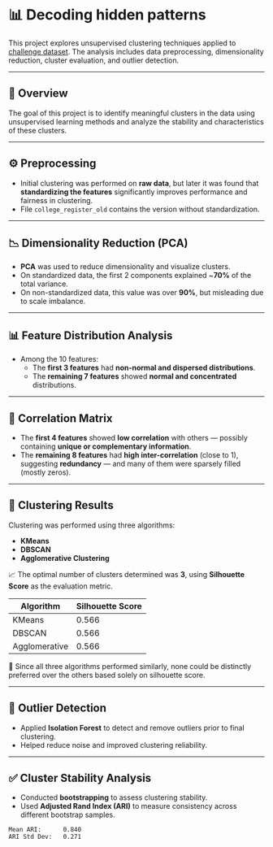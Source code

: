 # 📊 Decoding hidden patterns

This project explores unsupervised clustering techniques applied to [challenge dataset](https://github.com/zall-e/ML_rahnemacollege/blob/main/challenge.txt). The analysis includes data preprocessing, dimensionality reduction, cluster evaluation, and outlier detection.

---

## 📌 Overview

The goal of this project is to identify meaningful clusters in the data using unsupervised learning methods and analyze the stability and characteristics of these clusters.

---

## ⚙️ Preprocessing

- Initial clustering was performed on **raw data**, but later it was found that **standardizing the features** significantly improves performance and fairness in clustering.
- File `college_register_old` contains the version without standardization.

---

## 📉 Dimensionality Reduction (PCA)

- **PCA** was used to reduce dimensionality and visualize clusters.
- On standardized data, the first 2 components explained ~**70%** of the total variance.
- On non-standardized data, this value was over **90%**, but misleading due to scale imbalance.

---

## 📊 Feature Distribution Analysis

- Among the 10 features:
  - The **first 3 features** had **non-normal and dispersed distributions**.
  - The **remaining 7 features** showed **normal and concentrated** distributions.

---

## 🔗 Correlation Matrix

- The **first 4 features** showed **low correlation** with others — possibly containing **unique or complementary information**.
- The **remaining 8 features** had **high inter-correlation** (close to 1), suggesting **redundancy** — and many of them were sparsely filled (mostly zeros).

---

## 🧩 Clustering Results

Clustering was performed using three algorithms:

- **KMeans**
- **DBSCAN**
- **Agglomerative Clustering**

📈 The optimal number of clusters determined was **3**, using **Silhouette Score** as the evaluation metric.

| Algorithm       | Silhouette Score |
|----------------|------------------|
| KMeans          | 0.566            |
| DBSCAN          | 0.566            |
| Agglomerative   | 0.566            |

📝 Since all three algorithms performed similarly, none could be distinctly preferred over the others based solely on silhouette score.

---

## 🚨 Outlier Detection

- Applied **Isolation Forest** to detect and remove outliers prior to final clustering.
- Helped reduce noise and improved clustering reliability.

---

## ✅ Cluster Stability Analysis

- Conducted **bootstrapping** to assess clustering stability.
- Used **Adjusted Rand Index (ARI)** to measure consistency across different bootstrap samples.

```text
Mean ARI:      0.840
ARI Std Dev:   0.271
